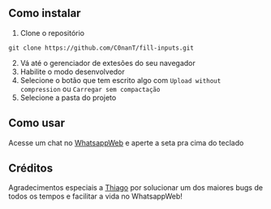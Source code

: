 
## Como instalar

 1.  Clone o repositório
 ```shell
git clone https://github.com/C0nanT/fill-inputs.git
```

2. Vá até o gerenciador de extesões do seu navegador
4. Habilite o modo desenvolvedor
5. Selecione o botão que tem escrito algo com
 ```Upload without compression``` ou  ```Carregar sem compactação```
6. Selecione a pasta do projeto

## Como usar
Acesse um chat no [WhatsappWeb](https://web.whatsapp.com/) e aperte a seta pra cima do teclado

## Créditos
Agradecimentos especiais a [Thiago](https://github.com/thiagobrunodev) por solucionar um dos maiores bugs de todos os tempos e facilitar a vida no WhatsappWeb!
